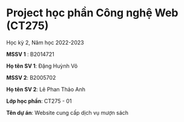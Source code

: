 # Project học phần Công nghệ Web (CT275)

Học kỳ 2, Năm học 2022-2023

**MSSV 1** : B2014721

**Họ tên SV 1**: Đặng Huỳnh Võ

**MSSV 2**: B2005702

**Họ tên SV 2**: Lê Phan Thảo Anh

**Lớp học phần**: CT275 - 01

**Tên dự án**: Website cung cấp dịch vụ mượn sách

